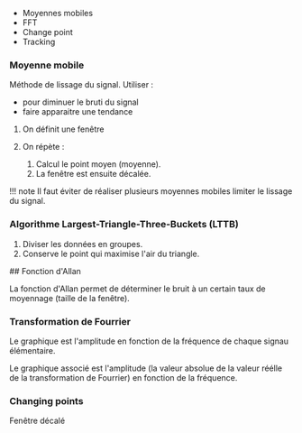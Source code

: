 * Moyennes mobiles
* FFT
* Change point
* Tracking

### Moyenne mobile

Méthode de lissage du signal. 
Utiliser :

* pour diminuer le bruti du signal
* faire apparaitre une tendance

1. On définit une fenêtre
2. On répète :
    
    1. Calcul le point moyen (moyenne).
    2. La fenêtre est ensuite décalée.

!!! note
    Il faut éviter de réaliser plusieurs moyennes mobiles limiter le lissage du signal.

### Algorithme Largest-Triangle-Three-Buckets (LTTB)

1. Diviser les données en groupes.
2. Conserve le point qui maximise l'air du triangle. 

## Fonction d'Allan 

La fonction d'Allan permet de déterminer le bruit à un certain taux de moyennage (taille de la fenêtre).


### Transformation de Fourrier 

Le graphique est l'amplitude en fonction de la fréquence de chaque signau élémentaire.

Le graphique associé est l'amplitude (la valeur absolue de la valeur réélle de la transformation de Fourrier) en fonction de la fréquence.

### Changing points

Fenêtre décalé
